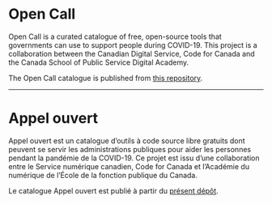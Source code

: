 # Open Call

Open Call is a curated catalogue of free, open-source tools that governments can use to support people during COVID-19. This project is a collaboration between the Canadian Digital Service, Code for Canada and the Canada School of Public Service Digital Academy.

The Open Call catalogue is published from [this repository](https://cds-snc.github.io/opencall-appelouvert/).

---------------------------------------------------------------------

# Appel ouvert 

Appel ouvert est un catalogue d’outils à code source libre gratuits dont peuvent se servir les administrations publiques pour aider les personnes pendant la pandémie de la COVID-19. Ce projet est issu d’une collaboration entre le Service numérique canadien, Code for Canada et l’Académie du numérique de l’École de la fonction publique du Canada. 

Le catalogue Appel ouvert est publié à partir du [présent dépôt](https://cds-snc.github.io/opencall-appelouvert/index-FR.html).
